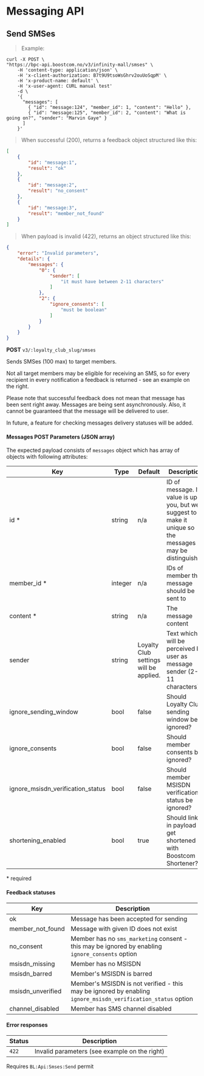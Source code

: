 # Messaging API

## <a name="smses-create"></a> Send SMSes

> Example:

```shell
curl -X POST \
"https://bpc-api.boostcom.no/v3/infinity-mall/smses" \
    -H 'content-type: application/json' \
    -H 'x-client-authorization: B7t9U9tsoWsGhrv2ouUoSqpM' \
    -H 'x-product-name: default' \
    -H 'x-user-agent: CURL manual test'
    -d \
    '{
      "messages": [
		{ "id": "message:124", "member_id": 1, "content": "Hello" },
		{ "id": "message:125", "member_id": 2, "content": "What is going on?", "sender": "Marvin Gaye" }
      ]
    }'
```

> When successful (200), returns a feedback object structured like this:

```json
[
    {
        "id": "message:1",
        "result": "ok"
    },
    {
        "id": "message:2",
        "result": "no_consent"
    },
    {
        "id": "message:3",
        "result": "member_not_found"
    }
]

``` 

> When payload is invalid (422), returns an object structured like this:

```json
{
    "error": "Invalid parameters",
    "details": {
        "messages": {
            "0": {
                "sender": [
                    "it must have between 2-11 characters"
                ]
            },
            "2": {
                "ignore_consents": [
                    "must be boolean"
                ]
            }
        }
    }
}
``` 

**POST** `v3/:loyalty_club_slug/smses`

Sends SMSes (100 max) to target members.

Not all target members may be eligible for receiving an SMS, so for every recipient in every notification 
a feedback is returned - see an example on the right.

Please note that successful feedback does not mean that message has been sent right away.
Messages are being sent asynchronously. Also, it cannot be guaranteed that the message will be delivered to user.

In future, a feature for checking messages delivery statuses will be added.

#### Messages POST Parameters (JSON array)

The expected payload consists of `messages` object which has array of objects with following attributes:

Key | Type | Default | Description
--------- | --------- | --------- | --------- 
id * | string  | n/a | ID of message. It's value is up to you, but we suggest to make it unique so the messages may be distinguished
member_id * | integer | n/a | IDs of member the message should be sent to
content * | string  | n/a | The message content
sender | string  | Loyalty Club settings will be applied. | Text which will be perceived by user as message sender (2-11 characters). 
ignore_sending_window | bool | false | Should Loyalty Club sending window be ignored?
ignore_consents | bool | false | Should member consents be ignored?
ignore_msisdn_verification_status | bool | false | Should member MSISDN verification status be ignored?
shortening_enabled | bool | true | Should links in payload get shortened with Boostcom Shortener?

\* required

#### Feedback statuses

Key | Description
---- | ----
ok | Message has been accepted for sending
member_not_found | Message with given ID does not exist
no_consent | Member has no `sms_marketing` consent - this may be ignored by enabling `ignore_consents` option 
msisdn_missing | Member has no MSISDN
msisdn_barred | Member's MSISDN is barred
msisdn_unverified | Member's MSISDN is not verified - this may be ignored by enabling `ignore_msisdn_verification_status` option
channel_disabled | Member has SMS channel disabled

#### Error responses

Status | Description
--------- | ----------- 
`422` | Invalid parameters (see example on the right)

<aside class="notice">
Requires <code>BL:Api:Smses:Send</code> permit
</aside>
